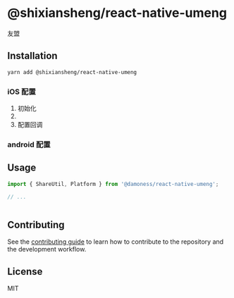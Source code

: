 # @shixiansheng/react-native-umeng

友盟

## Installation

```sh
yarn add @shixiansheng/react-native-umeng
```

### iOS 配置
1. 初始化
2.
3. 配置回调

### android 配置
## Usage

```js
import { ShareUtil, Platform } from '@damoness/react-native-umeng';

// ...



```

## Contributing

See the [contributing guide](CONTRIBUTING.md) to learn how to contribute to the repository and the development workflow.

## License

MIT
